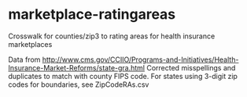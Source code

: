 # marketplace-ratingareas
Crosswalk for counties/zip3 to rating areas for health insurance marketplaces

Data from http://www.cms.gov/CCIIO/Programs-and-Initiatives/Health-Insurance-Market-Reforms/state-gra.html
Corrected misspellings and duplicates to match with county FIPS code. For states using 3-digit zip codes for boundaries, see ZipCodeRAs.csv
